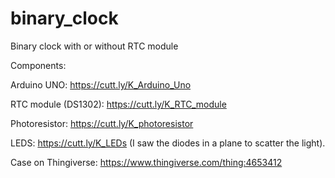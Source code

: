 # binary_clock
Binary clock with or without RTC module

Components:

Arduino UNO: https://cutt.ly/K_Arduino_Uno

RTC module (DS1302): https://cutt.ly/K_RTC_module

Photoresistor: https://cutt.ly/K_photoresistor

LEDS: https://cutt.ly/K_LEDs (I saw the diodes in a plane to scatter the light).

Case on Thingiverse: https://www.thingiverse.com/thing:4653412

